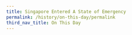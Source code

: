```yaml
---
title: Singapore Entered A State of Emergency
permalink: /history/on-this-day/permalink
third_nav_title: On This Day
---
```

